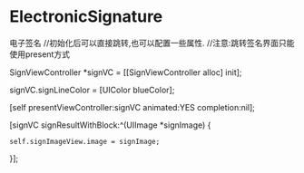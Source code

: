 # ElectronicSignature
电子签名
//初始化后可以直接跳转,也可以配置一些属性.
//注意:跳转签名界面只能使用present方式

SignViewController *signVC = [[SignViewController alloc] init];

signVC.signLineColor = [UIColor blueColor];

[self presentViewController:signVC animated:YES completion:nil];

[signVC signResultWithBlock:^(UIImage *signImage) {

    self.signImageView.image = signImage;
    
}];

